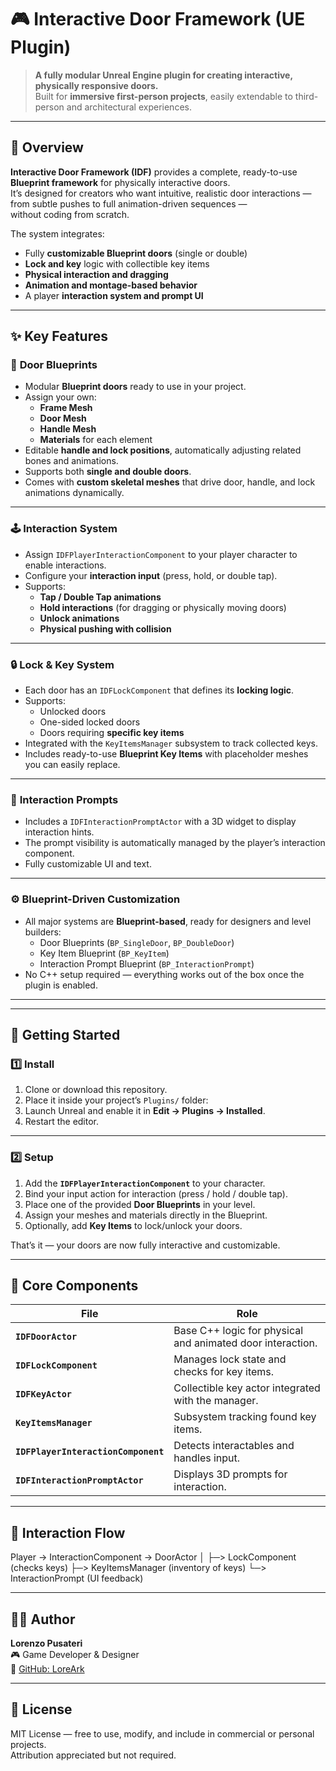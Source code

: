 # 🎮 Interactive Door Framework (UE Plugin)

> **A fully modular Unreal Engine plugin for creating interactive, physically responsive doors.**  
> Built for **immersive first-person projects**, easily extendable to third-person and architectural experiences.

---

## 🧩 Overview

**Interactive Door Framework (IDF)** provides a complete, ready-to-use **Blueprint framework** for physically interactive doors.  
It’s designed for creators who want intuitive, realistic door interactions — from subtle pushes to full animation-driven sequences —  
without coding from scratch.

The system integrates:
- Fully **customizable Blueprint doors** (single or double)
- **Lock and key** logic with collectible key items
- **Physical interaction and dragging**
- **Animation and montage-based behavior**
- A player **interaction system and prompt UI**

---

## ✨ Key Features

### 🚪 **Door Blueprints**
- Modular **Blueprint doors** ready to use in your project.  
- Assign your own:
  - **Frame Mesh**
  - **Door Mesh**
  - **Handle Mesh**
  - **Materials** for each element
- Editable **handle and lock positions**, automatically adjusting related bones and animations.
- Supports both **single and double doors**.
- Comes with **custom skeletal meshes** that drive door, handle, and lock animations dynamically.

---

### 🕹 **Interaction System**
- Assign `IDFPlayerInteractionComponent` to your player character to enable interactions.  
- Configure your **interaction input** (press, hold, or double tap).  
- Supports:
  - **Tap / Double Tap animations**
  - **Hold interactions** (for dragging or physically moving doors)
  - **Unlock animations**
  - **Physical pushing with collision**

---

### 🔒 **Lock & Key System**
- Each door has an `IDFLockComponent` that defines its **locking logic**.
- Supports:
  - Unlocked doors
  - One-sided locked doors
  - Doors requiring **specific key items**
- Integrated with the `KeyItemsManager` subsystem to track collected keys.
- Includes ready-to-use **Blueprint Key Items** with placeholder meshes you can easily replace.

---

### 💬 **Interaction Prompts**
- Includes a `IDFInteractionPromptActor` with a 3D widget to display interaction hints.
- The prompt visibility is automatically managed by the player’s interaction component.
- Fully customizable UI and text.

---

### ⚙️ **Blueprint-Driven Customization**
- All major systems are **Blueprint-based**, ready for designers and level builders:
  - Door Blueprints (`BP_SingleDoor`, `BP_DoubleDoor`)
  - Key Item Blueprint (`BP_KeyItem`)
  - Interaction Prompt Blueprint (`BP_InteractionPrompt`)
- No C++ setup required — everything works out of the box once the plugin is enabled.

---


---

## 🚀 Getting Started

### 1️⃣ **Install**
1. Clone or download this repository.  
2. Place it inside your project’s `Plugins/` folder:
3. Launch Unreal and enable it in **Edit → Plugins → Installed**.  
4. Restart the editor.

---

### 2️⃣ **Setup**
1. Add the **`IDFPlayerInteractionComponent`** to your character.  
2. Bind your input action for interaction (press / hold / double tap).  
3. Place one of the provided **Door Blueprints** in your level.  
4. Assign your meshes and materials directly in the Blueprint.  
5. Optionally, add **Key Items** to lock/unlock your doors.

That’s it — your doors are now fully interactive and customizable.

---

## 🧠 Core Components

| File | Role |
|------|------|
| **`IDFDoorActor`** | Base C++ logic for physical and animated door interaction. |
| **`IDFLockComponent`** | Manages lock state and checks for key items. |
| **`IDFKeyActor`** | Collectible key actor integrated with the manager. |
| **`KeyItemsManager`** | Subsystem tracking found key items. |
| **`IDFPlayerInteractionComponent`** | Detects interactables and handles input. |
| **`IDFInteractionPromptActor`** | Displays 3D prompts for interaction. |

---

## 🧪 Interaction Flow

Player → InteractionComponent → DoorActor
│
├─> LockComponent (checks keys)
├─> KeyItemsManager (inventory of keys)
└─> InteractionPrompt (UI feedback)


---

## 🧑‍💻 Author

**Lorenzo Pusateri**  
🎮 Game Developer & Designer  
🔗 [GitHub: LoreArk](https://github.com/LoreArk)

---

## 📄 License

MIT License — free to use, modify, and include in commercial or personal projects.  
Attribution appreciated but not required.
